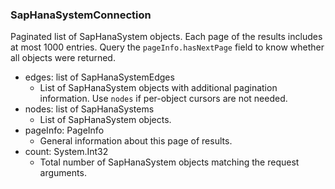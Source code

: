 ### SapHanaSystemConnection
Paginated list of SapHanaSystem objects. Each page of the results includes at most 1000 entries. Query the `pageInfo.hasNextPage` field to know whether all objects were returned.

- edges: list of SapHanaSystemEdges
  - List of SapHanaSystem objects with additional pagination information. Use `nodes` if per-object cursors are not needed.
- nodes: list of SapHanaSystems
  - List of SapHanaSystem objects.
- pageInfo: PageInfo
  - General information about this page of results.
- count: System.Int32
  - Total number of SapHanaSystem objects matching the request arguments.
